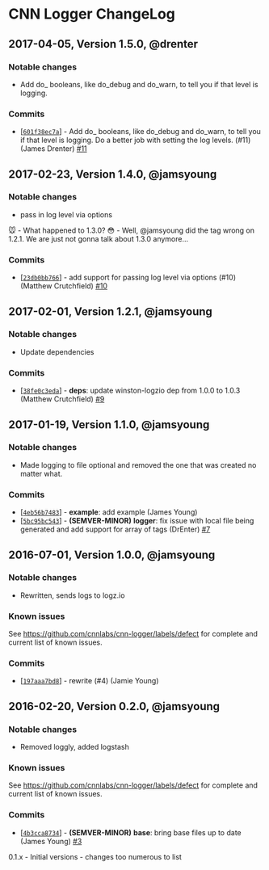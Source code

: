 # CNN Logger ChangeLog

## 2017-04-05, Version 1.5.0, @drenter
### Notable changes
- Add do_<level> booleans, like do_debug and do_warn, to tell you if that level is logging.

### Commits
* [[`601f38ec7a`](https://github.com/cnnlabs/cnn-logger/commit/601f38ec7a)] - Add do_<level> booleans, like do_debug and do_warn, to tell you if that level is logging.  Do a better job with setting the log levels. (#11) (James Drenter) [#11](https://github.com/cnnlabs/cnn-logger/pull/11)



## 2017-02-23, Version 1.4.0, @jamsyoung
### Notable changes
- pass in log level via options

🐭  - What happened to 1.3.0?
😳  - Well, @jamsyoung did the tag wrong on 1.2.1.
     We are just not gonna talk about 1.3.0 anymore...

### Commits
* [[`23db0bb766`](https://github.com/cnnlabs/cnn-logger/commit/23db0bb766)] - add support for passing log level via options (#10) (Matthew Crutchfield) [#10](https://github.com/cnnlabs/cnn-logger/pull/10)



## 2017-02-01, Version 1.2.1, @jamsyoung
### Notable changes
- Update dependencies

### Commits
* [[`38fe0c3eda`](https://github.com/cnnlabs/cnn-logger/commit/38fe0c3eda)] - **deps**: update winston-logzio dep from 1.0.0 to 1.0.3 (Matthew Crutchfield) [#9](https://github.com/cnnlabs/cnn-logger/pull/9)



## 2017-01-19, Version 1.1.0, @jamsyoung
### Notable changes
- Made logging to file optional and removed the one that was created no matter what.


### Commits
* [[`4eb56b7483`](https://github.com/cnnlabs/cnn-logger/commit/4eb56b7483)] - **example**: add example (James Young)
* [[`5bc95bc543`](https://github.com/cnnlabs/cnn-logger/commit/5bc95bc543)] - **(SEMVER-MINOR)** **logger**: fix issue with local file being generated and add support for array of tags (DrEnter) [#7](https://github.com/cnnlabs/cnn-logger/pull/7)




## 2016-07-01, Version 1.0.0, @jamsyoung

### Notable changes

- Rewritten, sends logs to logz.io


### Known issues

See https://github.com/cnnlabs/cnn-logger/labels/defect for complete and
current list of known issues.


### Commits

* [[`197aaa7bd8`](https://github.com/cnnlabs/cnn-logger/commit/197aaa7bd8)] - rewrite (#4) (Jamie Young)




## 2016-02-20, Version 0.2.0, @jamsyoung

### Notable changes

- Removed loggly, added logstash


### Known issues

See https://github.com/cnnlabs/cnn-logger/labels/defect for complete and
current list of known issues.


### Commits

* [[`4b3cca8734`](https://github.com/cnnlabs/cnn-logger/commit/4b3cca8734)] - **(SEMVER-MINOR)** **base**: bring base files up to date (James Young) [#3](https://github.com/cnnlabs/cnn-logger/pull/3)




0.1.x - Initial versions - changes too numerous to list
